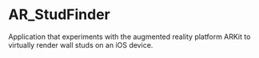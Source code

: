 # AR_StudFinder

Application that experiments with the augmented reality platform ARKit to virtually render wall studs on an iOS device.
